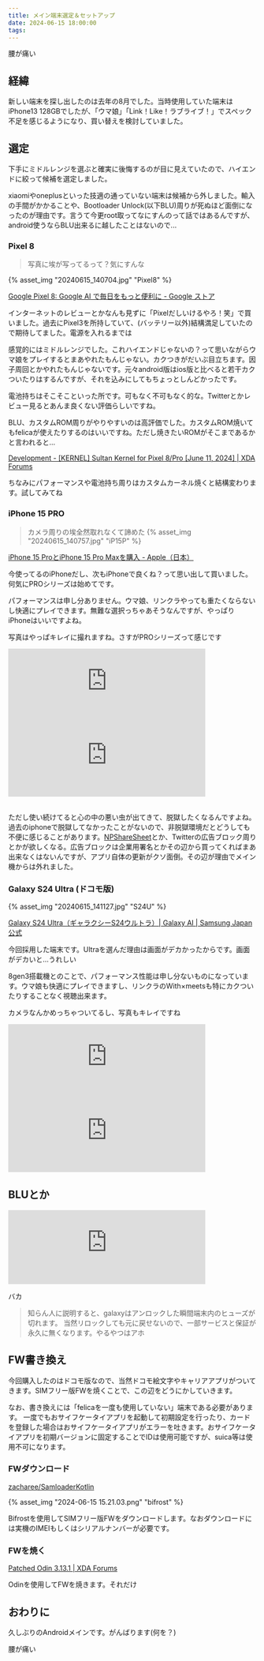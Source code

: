 ```yaml
---
title: メイン端末選定＆セットアップ
date: 2024-06-15 18:00:00
tags:
---
```


腰が痛い

## 経緯
新しい端末を探し出したのは去年の8月でした。当時使用していた端末はiPhone13 128GBでしたが、「ウマ娘」「Link！Like！ラブライブ！」でスペック不足を感じるようになり、買い替えを検討していました。

## 選定
下手にミドルレンジを選ぶと確実に後悔するのが目に見えていたので、ハイエンドに絞って候補を選定しました。

xiaomiやoneplusといった技適の通っていない端末は候補から外しました。輸入の手間がかかることや、Bootloader Unlock(以下BLU)周りが死ぬほど面倒になったのが理由です。言うて今更root取ってなにすんのって話ではあるんですが、android使うならBLU出来るに越したことはないので...

### Pixel 8
> 写真に埃が写ってるって？気にすんな

{% asset_img "20240615_140704.jpg" "Pixel8" %}

[Google Pixel 8: Google AI で毎日をもっと便利に - Google ストア](https://store.google.com/jp/product/pixel_8?hl=ja)

インターネットのレビューとかなんも見ずに「Pixelだしいけるやろ！笑」で買いました。過去にPixel3を所持していて、(バッテリー以外)結構満足していたので期待してました。電源を入れるまでは

感覚的にはミドルレンジでした。これハイエンドじゃないの？って思いながらウマ娘をプレイするとまあやれたもんじゃない。カクつきがだいぶ目立ちます。因子周回とかやれたもんじゃないです。元々android版はios版と比べると若干カクついたりはするんですが、それを込みにしてもちょっとしんどかったです。

電池持ちはそこそこといった所です。可もなく不可もなく的な。Twitterとかレビュー見るとあんま良くない評価らしいですね。

BLU、カスタムROM周りがやりやすいのは高評価でした。カスタムROM焼いてもfelicaが使えたりするのはいいですね。ただし焼きたいROMがそこまであるかと言われると...

[Development - [KERNEL] Sultan Kernel for Pixel 8/Pro [June 11, 2024] | XDA Forums](https://xdaforums.com/t/kernel-sultan-kernel-for-pixel-8-pro-june-11-2024.4665175/)

ちなみにパフォーマンスや電池持ち周りはカスタムカーネル焼くと結構変わります。試してみてね

### iPhone 15 PRO
> カメラ周りの埃全然取れなくて諦めた
{% asset_img "20240615_140757.jpg" "iP15P" %}

[iPhone 15 ProとiPhone 15 Pro Maxを購入 - Apple（日本）](https://www.apple.com/jp/shop/buy-iphone/iphone-15-pro)

今使ってるのiPhoneだし、次もiPhoneで良くね？って思い出して買いました。何気にPROシリーズは始めてです。

パフォーマンスは申し分ありません。ウマ娘、リンクラやっても重たくならないし快適にプレイできます。無難な選択っちゃあそうなんですが、やっぱりiPhoneはいいですよね。

写真はやっぱキレイに撮れますね。さすがPROシリーズって感じです

<iframe src="https://mstdn.ivtune.net/@cpg/112461956002923968/embed" class="mastodon-embed" style="max-width: 100%; border: 0" width="400" allowfullscreen="allowfullscreen"></iframe><script src="https://mstdn.ivtune.net/embed.js" async="async"></script>

<iframe src="https://mstdn.ivtune.net/@cpg/112381242929622170/embed" class="mastodon-embed" style="max-width: 100%; border: 0" width="400" allowfullscreen="allowfullscreen"></iframe><script src="https://mstdn.ivtune.net/embed.js" async="async"></script>

<br>
<br>

ただし使い続けてると心の中の悪い虫が出てきて、脱獄したくなるんですよね。過去のiphoneで脱獄してなかったことがないので、非脱獄環境だとどうしても不便に感じることがあります。[NPShareSheet](https://ichitaso.com/jailbreak/com-ichitaso-npsharesheet/)とか、Twitterの広告ブロック周りとかが欲しくなる。広告ブロックは企業用署名とかその辺から買ってくればまあ出来なくはないんですが、アプリ自体の更新がクソ面倒。その辺が理由でメイン機からは外れました。

### Galaxy S24 Ultra (ドコモ版)

{% asset_img "20240615_141127.jpg" "S24U" %}

[Galaxy S24 Ultra（ギャラクシーS24ウルトラ）| Galaxy AI | Samsung Japan 公式](https://www.samsung.com/jp/smartphones/galaxy-s24-ultra/)

今回採用した端末です。Ultraを選んだ理由は画面がデカかったからです。画面がデカいと...うれしい

8gen3搭載機とのことで、パフォーマンス性能は申し分ないものになっています。ウマ娘も快適にプレイできますし、リンクラのWith×meetsも特にカクついたりすることなく視聴出来ます。

カメラなんかめっちゃついてるし、写真もキレイですね

<iframe src="https://mstdn.ivtune.net/@cpg/112506264273313989/embed" class="mastodon-embed" style="max-width: 100%; border: 0" width="400" allowfullscreen="allowfullscreen"></iframe><script src="https://mstdn.ivtune.net/embed.js" async="async"></script>

<iframe src="https://mstdn.ivtune.net/@cpg/112501746490270385/embed" class="mastodon-embed" style="max-width: 100%; border: 0" width="400" allowfullscreen="allowfullscreen"></iframe><script src="https://mstdn.ivtune.net/embed.js" async="async"></script>

## BLUとか
<iframe src="https://mstdn.ivtune.net/@cpg/112619144745056019/embed" class="mastodon-embed" style="max-width: 100%; border: 0" width="400" allowfullscreen="allowfullscreen"></iframe><script src="https://mstdn.ivtune.net/embed.js" async="async"></script>

バカ
> 知らん人に説明すると、galaxyはアンロックした瞬間端末内のヒューズが切れます。
> 当然リロックしても元に戻せないので、一部サービスと保証が永久に無くなります。やるやつはアホ

## FW書き換え
今回購入したのはドコモ版なので、当然ドコモ絵文字やキャリアアプリがついてきます。SIMフリー版FWを焼くことで、この辺をどうにかしていきます。

なお、書き換えには「felicaを一度も使用していない」端末である必要があります。
一度でもおサイフケータイアプリを起動して初期設定を行ったり、カードを登録した場合はおサイフケータイアプリがエラーを吐きます。おサイフケータイアプリを初期バージョンに固定することでIDは使用可能ですが、suica等は使用不可になります。

### FWダウンロード

[zacharee/SamloaderKotlin](https://github.com/zacharee/SamloaderKotlin)

{% asset_img "2024-06-15 15.21.03.png" "bifrost" %}

Bifrostを使用してSIMフリー版FWをダウンロードします。なおダウンロードには実機のIMEIもしくはシリアルナンバーが必要です。

### FWを焼く

[Patched Odin 3.13.1 | XDA Forums](https://xdaforums.com/t/patched-odin-3-13-1.3762572/)

Odinを使用してFWを焼きます。それだけ

## おわりに
久しぶりのAndroidメインです。がんばります(何を？)

腰が痛い